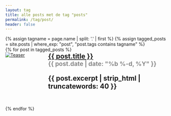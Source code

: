 ```yaml
---
layout: tag
title: alle posts met de tag "posts"
permalink: /tag/post/
header: false
---
```



<div class="tag-post-list">
{% assign tagname = page.name | split: '.' | first %}
{% assign tagged_posts = site.posts | where_exp: "post", "post.tags contains tagname" %}
<div class="tag-post-list">
  {% for post in tagged_posts %}
    <div class="tag-post-item" style="display: flex; align-items: flex-start; margin-bottom: 2em;">
      <div class="tag-post-teaser" style="flex: 0 0 120px; margin-right: 1em;">
        <a href="{{ post.url | relative_url }}">
          <img src="{{ post.teaser | default: '/assets/images/bull200px.webp' }}" alt="Teaser" style="max-width: 120px; height: auto; display: block;">
        </a>
      </div>
      <div class="tag-post-content" style="flex: 1 1 0%;">
        <h2 style="margin-top:0;">
          <a href="{{ post.url | relative_url }}">{{ post.title }}</a>
        <div class="tag-post-date" style="color: #888; font-size: 0.9em; margin-bottom: 0.5em;">
            {{ post.date | date: "%b %-d, %Y" }}
        </div>     <p>{{ post.excerpt | strip_html | truncatewords: 40 }}</p>
      </div>
    </div>
  {% endfor %}
</div>